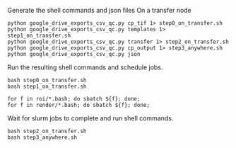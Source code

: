 Generate the shell commands and json files
On a transfer node

```
python google_drive_exports_csv_qc.py cp_tif 1> step0_on_transfer.sh
python google_drive_exports_csv_qc.py templates 1> step1_on_transfer.sh
python google_drive_exports_csv_qc.py transfer 1> step2_on_transfer.sh
python google_drive_exports_csv_qc.py cp_output 1> step3_anywhere.sh
python google_drive_exports_csv_qc.py json
```

Run the resulting shell commands and schedule jobs.

```
bash step0_on_transfer.sh
bash step1_on_transfer.sh

for f in roi/*.bash; do sbatch ${f}; done;
for f in render/*.bash; do sbatch ${f}; done;
```

Wait for slurm jobs to complete and run shell commands.

```
bash step2_on_transfer.sh
bash step3_anywhere.sh
```
